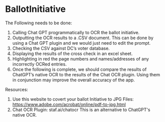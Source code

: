 # BallotInitiative

The Following needs to be done:

1. Calling Chat GPT programmatically to OCR the ballot initiative.
2. Outputting the OCR results to a .CSV document. This can be done by using a Chat GPT plugin and we would just need to edit the prompt.
3. Checking the CSV against DC’s voter database.
4. Displaying the results of the cross check in an excel sheet.
5. Highlighting in red the page numbers and names/addresses of any incorrectly OCRed entries.
6. Once the following is complete, we should compare the results of ChatGPT’s native OCR to the results of the Chat OCR plugin. Using them in conjunction may improve the overall accuracy of the app.

Resources:

1. Use this website to covert your ballot Initiative to JPG Files: https://www.adobe.com/acrobat/online/pdf-to-jpg.html
2. Chat OCR Plugin: staf.ai/chatocr This is an alternative to ChatGPT's native OCR.
